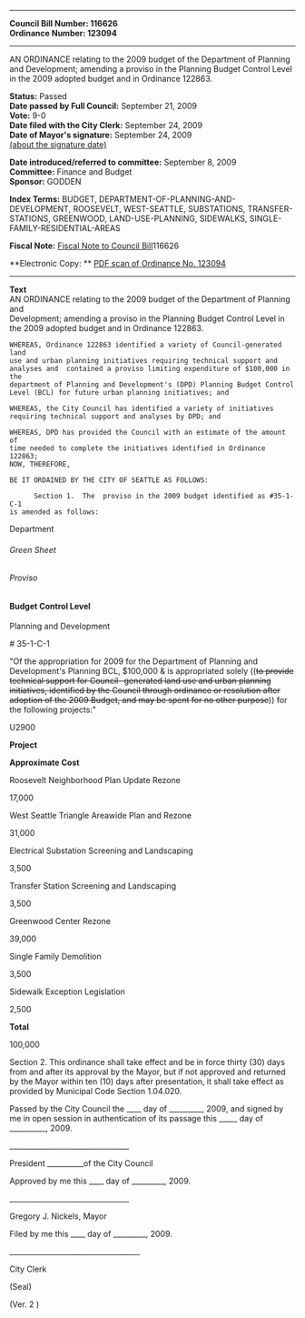 * * * * *  
  
**Council Bill Number: [](#h0)[](#h2)116626**   
**Ordinance Number: 123094**  
  
* * * * *  
  
AN ORDINANCE relating to the 2009 budget of the Department of Planning and Development; amending a proviso in the Planning Budget Control Level in the 2009 adopted budget and in Ordinance 122863.  
  
**Status:** Passed   
**Date passed by Full Council:** September 21, 2009   
**Vote:** 9-0   
**Date filed with the City Clerk:** September 24, 2009   
**Date of Mayor's signature:** September 24, 2009   
[(about the signature date)](/~public/approvaldate.htm)   
  
  
**Date introduced/referred to committee:** September 8, 2009   
**Committee:** Finance and Budget   
**Sponsor:** GODDEN   
  
**Index Terms:** BUDGET, DEPARTMENT-OF-PLANNING-AND-DEVELOPMENT, ROOSEVELT, WEST-SEATTLE, SUBSTATIONS, TRANSFER-STATIONS, GREENWOOD, LAND-USE-PLANNING, SIDEWALKS, SINGLE-FAMILY-RESIDENTIAL-AREAS  
  
**Fiscal Note:** [Fiscal Note to Council Bill](http://clerk.seattle.gov/~public/fnote/116626.htm)[](#h1)[](#h3)116626  
  
**Electronic Copy: ** [PDF scan of Ordinance No. 123094](/~archives/Ordinances/Ord_123094.pdf)  
  
* * * * *  
  
**Text**  
    AN ORDINANCE relating to the 2009 budget of the Department of Planning and  
    Development; amending a proviso in the Planning Budget Control Level in  
    the 2009 adopted budget and in Ordinance 122863.  
  
    WHEREAS, Ordinance 122863 identified a variety of Council-generated land  
    use and urban planning initiatives requiring technical support and  
    analyses and  contained a proviso limiting expenditure of $100,000 in the  
    department of Planning and Development's (DPD) Planning Budget Control  
    Level (BCL) for future urban planning initiatives; and  
  
    WHEREAS, the City Council has identified a variety of initiatives  
    requiring technical support and analyses by DPD; and  
  
    WHEREAS, DPD has provided the Council with an estimate of the amount of  
    time needed to complete the initiatives identified in Ordinance 122863;  
    NOW, THEREFORE,  
  
    BE IT ORDAINED BY THE CITY OF SEATTLE AS FOLLOWS:  
  
          Section 1.  The  proviso in the 2009 budget identified as #35-1-C-1  
    is amended as follows:  
  
Department  
  
###### Green Sheet  
  
###### Proviso  
  
#### **Budget Control Level**  
  
Planning and Development  
  
\# 35-1-C-1  
  
"Of the appropriation for 2009 for the Department of Planning and Development's Planning BCL, $100,000 & is appropriated solely ((~~to provide technical support for Council- generated land use and urban planning initiatives, identified by the Council through ordinance or resolution after adoption of the 2009 Budget, and may be spent for no other purpose~~)) for the following projects:"  
  
U2900  
  
**Project**  
  
**Approximate Cost**  
  
Roosevelt Neighborhood Plan Update Rezone  
  
17,000  
  
West Seattle Triangle Areawide Plan and Rezone  
  
31,000  
  
Electrical Substation Screening and Landscaping  
  
3,500  
  
Transfer Station Screening and Landscaping  
  
3,500  
  
Greenwood Center Rezone  
  
39,000  
  
Single Family Demolition  
  
3,500  
  
Sidewalk Exception Legislation  
  
2,500  
  
**Total**  
  
100,000  
  
Section 2. This ordinance shall take effect and be in force thirty (30) days from and after its approval by the Mayor, but if not approved and returned by the Mayor within ten (10) days after presentation, it shall take effect as provided by Municipal Code Section 1.04.020.  
  
Passed by the City Council the \_\_\_\_ day of \_\_\_\_\_\_\_\_\_, 2009, and signed by me in open session in authentication of its passage this \_\_\_\_\_ day of \_\_\_\_\_\_\_\_\_\_, 2009.  
  
\_\_\_\_\_\_\_\_\_\_\_\_\_\_\_\_\_\_\_\_\_\_\_\_\_\_\_\_\_\_\_\_\_  
  
President \_\_\_\_\_\_\_\_\_\_of the City Council  
  
Approved by me this \_\_\_\_ day of \_\_\_\_\_\_\_\_\_, 2009.  
  
\_\_\_\_\_\_\_\_\_\_\_\_\_\_\_\_\_\_\_\_\_\_\_\_\_\_\_\_\_\_\_\_\_  
  
Gregory J. Nickels, Mayor  
  
Filed by me this \_\_\_\_ day of \_\_\_\_\_\_\_\_\_, 2009.  
  
\_\_\_\_\_\_\_\_\_\_\_\_\_\_\_\_\_\_\_\_\_\_\_\_\_\_\_\_\_\_\_\_\_\_\_\_  
  
City Clerk  
  
(Seal)  
  
(Ver. 2 )  
  
  
